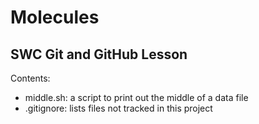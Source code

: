 # Molecules

## SWC Git and GitHub Lesson

Contents: 

- middle.sh: a script to print out the middle of a data file
- .gitignore: lists files not tracked in this project
